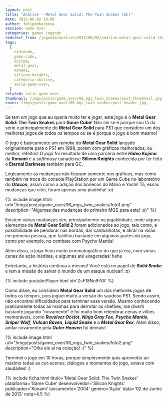 ```yaml
---
layout: post
title: "Análise - Metal Gear Solid: The Twin Snakes (GC)"
date: 2013-06-02 19:00
author: felipebbarbosa
session: Game Over
categories: games jogando
redirect_from: /jogando/analise/2013/06/02/analise-metal-gear-solid-the-twin-snakes-gamecube.html
tags:
  [
    nintendo,
    game-cube,
    kojima,
    metal-gear,
    konami,
    silicon-knights,
    categoria-analise,
    serie-game-over,
  ]
related: serie-game-over
thumbnail: /imgs/posts/game_over/06_mgs_twin_snakes/post_thumbnail.jpg
cover: /imgs/posts/game_over/06_mgs_twin_snakes/post_header.jpg
---
```


Se tem um jogo que eu queria muito ter e jogar, este jogo é o **Metal Gear Solid: The Twin Snakes** para **Game Cube**! Não sei se é porque sou fã da série e principalmente do **Metal Gear Solid** para PS1 que considero um dos melhores jogos de todos os tempos ou se é porque o jogo é bom mesmo!

<!--more-->

O jogo é basicamente um _remake_ do **Metal Gear Solid** lançado originalmente para o PS1 em 1998, porém com gráficos melhorados, ou melhor, refeitos! O jogo foi resultado de uma parceria entre **_Hideo Kojima_** da **Konami** e a _softhouse_ canadense **Silicon Knights** conhecida por ter feito o **Eternal Darkness** também para GC.

Logicamente as mudanças não ficaram somente nos gráficos, mas como também na troca do console PlayStation por um Game Cube no laboratório do **_Otacon_**, assim como a adição dos bonecos do Mario e Yoshi! Tá, essas mudanças que citei, foram apenas uma piadinha! :o)

{% include image.html url="/imgs/posts/game_over/06_mgs_twin_snakes/foto1.png" description="Algumas das mudanças do primeiro MGS para este! :o)" %}

Existem várias mudanças sim, principalmente na jogabilidade, onde alguns elementos de **Metal Gear Solid 2** foram adicionados ao jogo, tais como, a possibilidade de pendurar nas bordas, dar cambalhotas, e atirar na visão em primeira pessoa, que facilitou bastante em algumas partes do jogo, como por exemplo, no combate com Psycho Mantis!

Além disso, o jogo ficou muito cinematográfico do que já era, com várias cenas de ação inéditas, e algumas até exageradas! hehe

Entretanto, a história continua a mesma! Você está no papel de **_Solid Snake_** e tem a missão de salvar o mundo de um ataque nuclear! :o)

{% include youtubePlayer.html id='ZsF18No9tYA' %}

Como disse, eu considero **Metal Gear Solid** um dos melhores jogos de todos os tempos, pois joguei muito a versão do saudoso PS1. Sendo assim, não encontrei dificuldades para terminar essa versão. Mesmo conhecendo praticamente todas as manhas para derrotar os chefões, me diverti bastante jogando "novamente" e foi muito bom relembrar cenas e vilões memoráveis, como **_Revolver Ocelot_**, **_Ninja Gray Fox_**, **_Psycho Mantis_**, **_Sniper Wolf_**, **_Vulcan Raven_**, **_Liquid Snake_** e o **_Metal Gear Rex_**. Além disso, andar novamente pela **_Outer Heaven_** foi demais!

{% include image.html url="/imgs/posts/game_over/06_mgs_twin_snakes/foto2.png" description="Olha ele aí na coleção! :)" %}

Terminei o jogo em 10 horas, porque simplesmente quis aproveitar ao máximo todas as _cut-scenes_, diálogos e momentos do jogo, estava com saudades! :)

{% include ficha.html
  titulo='Metal Gear Solid: The Twin Snakes'
  plataforma='Game Cube'
  desenvolvedor='Silicon Knights'
  publicador='Konami'
  lancamento='2004'
  genero='Ação'
  data='02 de Junho de 2013'
  nota=4.5 %}
